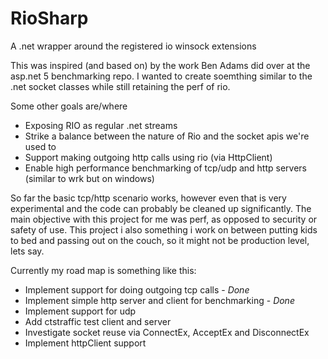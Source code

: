 # RioSharp
A .net wrapper around the registered io winsock extensions

This was inspired (and based on) by the work Ben Adams did over at the asp.net 5 benchmarking repo. I wanted to create soemthing similar to the .net socket classes while still retaining the perf of rio.

Some other goals are/where

* Exposing RIO as regular .net streams
* Strike a balance between the nature of Rio and the socket apis we're used to
* Support making outgoing http calls using rio (via HttpClient)
* Enable high performance benchmarking of tcp/udp and http servers (similar to wrk but on windows)

So far the basic tcp/http scenario works, however even that is very experimental and the code can probably be cleaned up significantly. The main objective with this project for me was perf, as opposed to security or safety of use. This project i also something i work on between putting kids to bed and passing out on the couch, so it might not be production level, lets say.

Currently my road map is something like this:

* Implement support for doing outgoing tcp calls - _Done_
* Implement simple http server and client for benchmarking - _Done_
* Implement support for udp
* Add ctstraffic test client and server
* Investigate socket reuse via ConnectEx, AcceptEx and DisconnectEx
* Implement httpClient support
